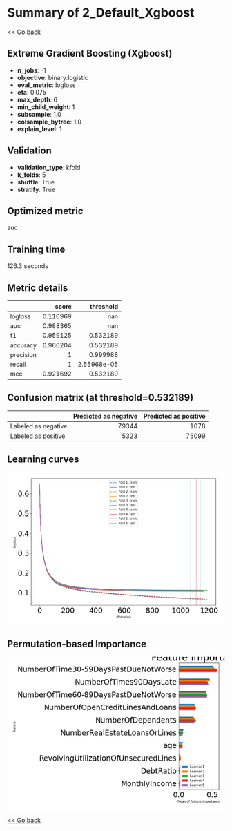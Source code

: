 # Summary of 2_Default_Xgboost

[<< Go back](../README.md)


## Extreme Gradient Boosting (Xgboost)
- **n_jobs**: -1
- **objective**: binary:logistic
- **eval_metric**: logloss
- **eta**: 0.075
- **max_depth**: 6
- **min_child_weight**: 1
- **subsample**: 1.0
- **colsample_bytree**: 1.0
- **explain_level**: 1

## Validation
 - **validation_type**: kfold
 - **k_folds**: 5
 - **shuffle**: True
 - **stratify**: True

## Optimized metric
auc

## Training time

126.3 seconds

## Metric details
|           |    score |     threshold |
|:----------|---------:|--------------:|
| logloss   | 0.110969 | nan           |
| auc       | 0.988365 | nan           |
| f1        | 0.959125 |   0.532189    |
| accuracy  | 0.960204 |   0.532189    |
| precision | 1        |   0.999988    |
| recall    | 1        |   2.55968e-05 |
| mcc       | 0.921692 |   0.532189    |


## Confusion matrix (at threshold=0.532189)
|                     |   Predicted as negative |   Predicted as positive |
|:--------------------|------------------------:|------------------------:|
| Labeled as negative |                   79344 |                    1078 |
| Labeled as positive |                    5323 |                   75099 |

## Learning curves
![Learning curves](learning_curves.png)

## Permutation-based Importance
![Permutation-based Importance](permutation_importance.png)

[<< Go back](../README.md)
